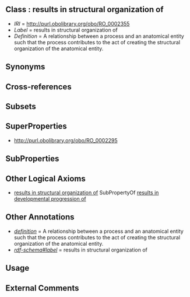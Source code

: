 
## Class : results in structural organization of

 * *IRI* = http://purl.obolibrary.org/obo/RO_0002355
 * *Label* = results in structural organization of
 * *Definition* = A relationship between a process and an anatomical entity such that the process contributes to the act of creating the structural organization of the anatomical entity.

## Synonyms


## Cross-references


## Subsets


## SuperProperties

 * <http://purl.obolibrary.org/obo/RO_0002295>

## SubProperties


## Other Logical Axioms

 * [results in structural organization of](../../RO/55/RO_0002355.md) SubPropertyOf [results in developmental progression of](../../RO/95/RO_0002295.md)

## Other Annotations

 * *[definition](../../IAO/15/IAO_0000115.md)* = A relationship between a process and an anatomical entity such that the process contributes to the act of creating the structural organization of the anatomical entity.
 * *[rdf-schema#label](../../el/rdf-schema#label.md)* = results in structural organization of

## Usage


## External Comments

